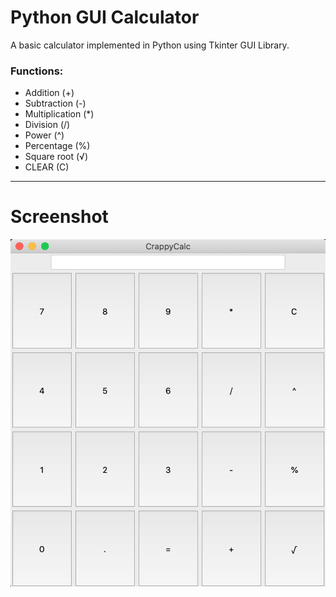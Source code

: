 # Python GUI Calculator

A basic calculator implemented in Python using Tkinter GUI Library.

### **Functions:**
- Addition (+)
- Subtraction (-)
- Multiplication (*)
- Division (/)
- Power (^)
- Percentage (%)
- Square root (√)
- CLEAR (C)
***
# Screenshot
![Screenshot](https://github.com/KavyaRayidi/tkinter-calc/blob/master/ScreenShot%20.png)

